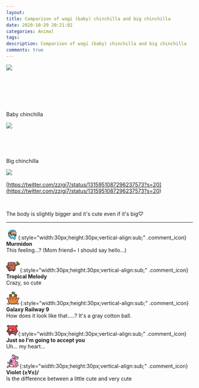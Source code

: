 ```yaml
---
layout: 
title: Comparison of wagi (baby) chinchilla and big chinchilla
date: 2020-10-29 20:21:02
categories: Animal
tags: 
description: Comparison of wagi (baby) chinchilla and big chinchilla
comments: true
---
```


![](https://blog.kakaocdn.net/dn/qdrms/btqLXS2D7kU/m2qvAwQKmYQbXyMtkRHtL1/img.jpg)

​

​

​

Baby chinchilla

![](https://blog.kakaocdn.net/dn/ZQFrN/btqLSOf6O2J/23gtTOMhx53HBHKmz1m7DK/img.jpg)

​

​

Big chinchilla

![](https://blog.kakaocdn.net/dn/boQmRP/btqLRUAYBMh/8cKiFFbDHWpTjEsdMWOVQ1/img.jpg)

[https://twitter.com/zzigi7/status/1315951087296237573?s=20](<https://twitter.com/zzigi7/status/1315951087296237573?s=20>)

​

The body is slightly bigger and it's cute even if it's big♡

* * *

![comment](/assets/character/goggle.png){:style="width:30px;height:30px;vertical-align:sub;" .comment_icon} **Murmidon**  
This feeling...? (Mom friend~ I should say hello...)  
  
![comment](/assets/character/trunk.png){:style="width:30px;height:30px;vertical-align:sub;" .comment_icon} **Tropical Melody**  
Crazy, so cute   
  
![comment](/assets/character/bird.png){:style="width:30px;height:30px;vertical-align:sub;" .comment_icon} **Galaxy Railway 9**  
How does it look like that.....? It's a gray cotton ball.  
  
![comment](/assets/character/pig.png){:style="width:30px;height:30px;vertical-align:sub;" .comment_icon} **Just so I'm going to accept you**  
Uh... my heart...   
  
![comment](/assets/character/bunny.png){:style="width:30px;height:30px;vertical-align:sub;" .comment_icon} **Violet (≥∀≤)/**  
Is the difference between a little cute and very cute   
  

